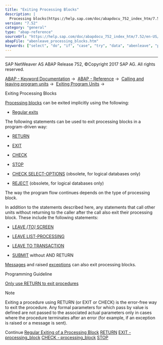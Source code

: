 ```yaml
---
title: "Exiting Processing Blocks"
description: |
  Processing blocks(https://help.sap.com/doc/abapdocu_752_index_htm/7.52/en-US/abenprocessing_block_glosry.htm 'Glossary Entry') can be exited implicitly using the following: -   Regular exits(https://help.sap.com/doc/abapdocu_752_index_htm/7.52/en-US/abenend_processing_blocks.htm) The following s
version: "7.52"
category: "general"
type: "abap-reference"
sourceUrl: "https://help.sap.com/doc/abapdocu_752_index_htm/7.52/en-US/abenleave_processing_blocks.htm"
abapFile: "abenleave_processing_blocks.htm"
keywords: ["select", "do", "if", "case", "try", "data", "abenleave", "processing", "blocks"]
---
```


* * *

SAP NetWeaver AS ABAP Release 752, ©Copyright 2017 SAP AG. All rights reserved.

[ABAP - Keyword Documentation](https://help.sap.com/doc/abapdocu_752_index_htm/7.52/en-US/abenabap.htm) →  [ABAP - Reference](https://help.sap.com/doc/abapdocu_752_index_htm/7.52/en-US/abenabap_reference.htm) →  [Calling and leaving program units](https://help.sap.com/doc/abapdocu_752_index_htm/7.52/en-US/abenabap_execution.htm) →  [Exiting Program Units](https://help.sap.com/doc/abapdocu_752_index_htm/7.52/en-US/abenleave_program_units.htm) → 

Exiting Processing Blocks

[Processing blocks](https://help.sap.com/doc/abapdocu_752_index_htm/7.52/en-US/abenprocessing_block_glosry.htm "Glossary Entry") can be exited implicitly using the following:

-   [Regular exits](https://help.sap.com/doc/abapdocu_752_index_htm/7.52/en-US/abenend_processing_blocks.htm)

The following statements can be used to exit processing blocks in a program-driven way:

-   [RETURN](https://help.sap.com/doc/abapdocu_752_index_htm/7.52/en-US/abapreturn.htm)

-   [EXIT](https://help.sap.com/doc/abapdocu_752_index_htm/7.52/en-US/abapexit_processing_blocks.htm)

-   [CHECK](https://help.sap.com/doc/abapdocu_752_index_htm/7.52/en-US/abapcheck_processing_blocks.htm)

-   [STOP](https://help.sap.com/doc/abapdocu_752_index_htm/7.52/en-US/abapstop.htm)

-   [CHECK SELECT-OPTIONS](https://help.sap.com/doc/abapdocu_752_index_htm/7.52/en-US/abapcheck_select-options.htm) (obsolete, for logical databases only)

-   [REJECT](https://help.sap.com/doc/abapdocu_752_index_htm/7.52/en-US/abapreject.htm) (obsolete, for logical databases only)

The way the program flow continues depends on the type of processing block.

In addition to the statements described here, any statements that call other units without returning to the caller after the call also exit their processing block. These include the following statements:

-   [LEAVE *\[*TO*\]* SCREEN](https://help.sap.com/doc/abapdocu_752_index_htm/7.52/en-US/abapleave_screen.htm)

-   [LEAVE LIST-PROCESSING](https://help.sap.com/doc/abapdocu_752_index_htm/7.52/en-US/abapleave_list-processing.htm)

-   [LEAVE TO TRANSACTION](https://help.sap.com/doc/abapdocu_752_index_htm/7.52/en-US/abapleave_to_transaction.htm)

-   [SUBMIT](https://help.sap.com/doc/abapdocu_752_index_htm/7.52/en-US/abapsubmit.htm) without AND RETURN

[Messages](https://help.sap.com/doc/abapdocu_752_index_htm/7.52/en-US/abenmessage_glosry.htm "Glossary Entry") and raised [exceptions](https://help.sap.com/doc/abapdocu_752_index_htm/7.52/en-US/abenexception_glosry.htm "Glossary Entry") can also exit processing blocks.

Programming Guideline

[Only use RETURN to exit procedures](https://help.sap.com/doc/abapdocu_752_index_htm/7.52/en-US/abenexit_procedure_guidl.htm "Guideline")

Note

Exiting a procedure using RETURN (or EXIT or CHECK) is the error-free way to exit the procedure. Any formal parameters for which pass by value is defined are not passed to the associated actual parameters only in cases where the procedure terminates after an error (for example, if an exception is raised or a message is sent).

Continue
[Regular Exiting of a Processing Block](https://help.sap.com/doc/abapdocu_752_index_htm/7.52/en-US/abenend_processing_blocks.htm)
[RETURN](https://help.sap.com/doc/abapdocu_752_index_htm/7.52/en-US/abapreturn.htm)
[EXIT - processing\_block](https://help.sap.com/doc/abapdocu_752_index_htm/7.52/en-US/abapexit_processing_blocks.htm)
[CHECK - processing\_block](https://help.sap.com/doc/abapdocu_752_index_htm/7.52/en-US/abapcheck_processing_blocks.htm)
[STOP](https://help.sap.com/doc/abapdocu_752_index_htm/7.52/en-US/abapstop.htm)